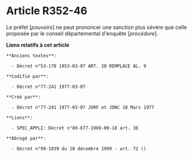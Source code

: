 # Article R352-46

Le préfet [*pouvoirs*] ne peut prononcer une sanction plus sévère que celle proposée par le conseil départemental d'enquête
[*procédure*].

**Liens relatifs à cet article**

	**Anciens textes**:

	  - Décret n°53-170 1953-03-07 ART. 28 REMPLACE AL. 9

	**Codifié par**:

	  - Décret n°77-241 1977-03-07

	**Créé par**:

	  - Décret n°77-241 1977-03-07 JORF et JONC 18 Mars 1977

	**Liens**:

	  - SPEC_APPLI: Décret n°89-677-1989-09-18 art. 36

	**Abrogé par**:

	  - Décret n°99-1039 du 10 décembre 1999 - art. 72 ()
